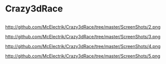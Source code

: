 # Crazy3dRace

<img scr= http://github.com/McElectrik/Crazy3dRace/tree/master/ScreenShots/1.png>








http://github.com/McElectrik/Crazy3dRace/tree/master/ScreenShots/2.png

http://github.com/McElectrik/Crazy3dRace/tree/master/ScreenShots/3.png

http://github.com/McElectrik/Crazy3dRace/tree/master/ScreenShots/4.png

http://github.com/McElectrik/Crazy3dRace/tree/master/ScreenShots/5.png
